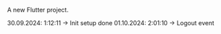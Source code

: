 

A new Flutter project.

30.09.2024: 1:12:11 -> Init setup done
01.10.2024: 2:01:10 -> Logout event

